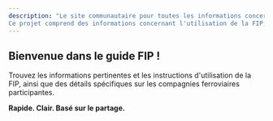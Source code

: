 ```yaml
---
description: "Le site communautaire pour toutes les informations concernant le FIP.
Ce projet comprend des informations concernant l'utilisation de la FIP, ainsi que les caractéristiques particulières propres aux compagnies ferroviaires participantes."
---
```


## Bienvenue dans le guide FIP !

Trouvez les informations pertinentes et les instructions d'utilisation de la FIP, ainsi que des détails spécifiques sur les compagnies ferroviaires participantes.

**Rapide. Clair. Basé sur le partage.**